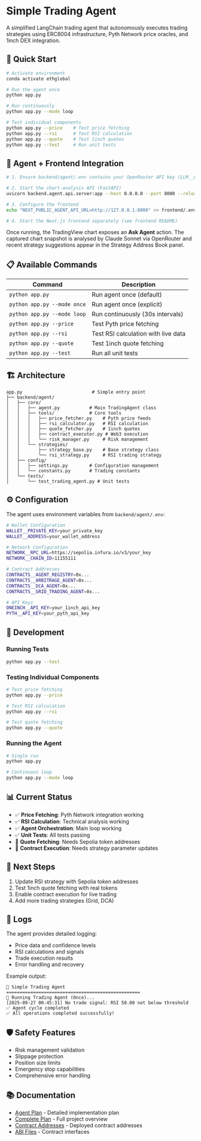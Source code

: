 # Simple Trading Agent

A simplified LangChain trading agent that autonomously executes trading strategies using ERC8004 infrastructure, Pyth Network price oracles, and 1inch DEX integration.

## 🚀 Quick Start

```bash
# Activate environment
conda activate ethglobal

# Run the agent once
python app.py

# Run continuously
python app.py --mode loop

# Test individual components
python app.py --price    # Test price fetching
python app.py --rsi      # Test RSI calculation
python app.py --quote    # Test 1inch quotes
python app.py --test     # Run unit tests
```

## 🧠 Agent + Frontend Integration

```bash
# 1. Ensure backend/agent/.env contains your OpenRouter API key (LLM__API_KEY)

# 2. Start the chart-analysis API (FastAPI)
uvicorn backend.agent.api.server:app --host 0.0.0.0 --port 8000 --reload

# 3. Configure the frontend
echo "NEXT_PUBLIC_AGENT_API_URL=http://127.0.0.1:8000" >> frontend/.env.local

# 4. Start the Next.js frontend separately (see frontend README)
```

Once running, the TradingView chart exposes an **Ask Agent** action. The captured chart snapshot is analysed by Claude Sonnet via OpenRouter and recent strategy suggestions appear in the Strategy Address Book panel.

## 📋 Available Commands

| Command | Description |
|---------|-------------|
| `python app.py` | Run agent once (default) |
| `python app.py --mode once` | Run agent once (explicit) |
| `python app.py --mode loop` | Run continuously (30s intervals) |
| `python app.py --price` | Test Pyth price fetching |
| `python app.py --rsi` | Test RSI calculation with live data |
| `python app.py --quote` | Test 1inch quote fetching |
| `python app.py --test` | Run all unit tests |

## 🏗️ Architecture

```
app.py                          # Simple entry point
├── backend/agent/
│   ├── core/
│   │   ├── agent.py           # Main TradingAgent class
│   │   ├── tools/             # Core tools
│   │   │   ├── price_fetcher.py    # Pyth price feeds
│   │   │   ├── rsi_calculator.py   # RSI calculation
│   │   │   ├── quote_fetcher.py    # 1inch quotes
│   │   │   ├── contract_executor.py # Web3 execution
│   │   │   └── risk_manager.py     # Risk management
│   │   └── strategies/
│   │       ├── strategy_base.py    # Base strategy class
│   │       └── rsi_strategy.py     # RSI trading strategy
│   ├── config/
│   │   ├── settings.py        # Configuration management
│   │   └── constants.py       # Trading constants
│   └── tests/
│       └── test_trading_agent.py # Unit tests
```

## ⚙️ Configuration

The agent uses environment variables from `backend/agent/.env`:

```bash
# Wallet Configuration
WALLET__PRIVATE_KEY=your_private_key
WALLET__ADDRESS=your_wallet_address

# Network Configuration
NETWORK__RPC_URL=https://sepolia.infura.io/v3/your_key
NETWORK__CHAIN_ID=11155111

# Contract Addresses
CONTRACTS__AGENT_REGISTRY=0x...
CONTRACTS__ARBITRAGE_AGENT=0x...
CONTRACTS__DCA_AGENT=0x...
CONTRACTS__GRID_TRADING_AGENT=0x...

# API Keys
ONEINCH__API_KEY=your_1inch_api_key
PYTH__API_KEY=your_pyth_api_key
```

## 🔧 Development

### Running Tests
```bash
python app.py --test
```

### Testing Individual Components
```bash
# Test price fetching
python app.py --price

# Test RSI calculation
python app.py --rsi

# Test quote fetching
python app.py --quote
```

### Running the Agent
```bash
# Single run
python app.py

# Continuous loop
python app.py --mode loop
```

## 📊 Current Status

- ✅ **Price Fetching**: Pyth Network integration working
- ✅ **RSI Calculation**: Technical analysis working
- ✅ **Agent Orchestration**: Main loop working
- ✅ **Unit Tests**: All tests passing
- 🔄 **Quote Fetching**: Needs Sepolia token addresses
- 🔄 **Contract Execution**: Needs strategy parameter updates

## 🎯 Next Steps

1. Update RSI strategy with Sepolia token addresses
2. Test 1inch quote fetching with real tokens
3. Enable contract execution for live trading
4. Add more trading strategies (Grid, DCA)

## 📝 Logs

The agent provides detailed logging:
- Price data and confidence levels
- RSI calculations and signals
- Trade execution results
- Error handling and recovery

Example output:
```
🚀 Simple Trading Agent
==================================================
🤖 Running Trading Agent (Once)...
[2025-09-27 00:45:31] No trade signal: RSI 50.00 not below threshold
✅ Agent cycle completed
✅ All operations completed successfully!
```

## 🛡️ Safety Features

- Risk management validation
- Slippage protection
- Position size limits
- Emergency stop capabilities
- Comprehensive error handling

## 📚 Documentation

- [Agent Plan](plan-docs/agent-plan.md) - Detailed implementation plan
- [Complete Plan](plan-docs/complete-plan.md) - Full project overview
- [Contract Addresses](contracts/addresses.json) - Deployed contract addresses
- [ABI Files](contracts/abi/) - Contract interfaces
